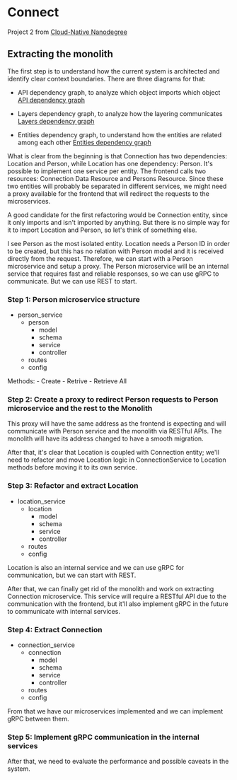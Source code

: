 # Connect

Project 2 from [Cloud-Native Nanodegree](https://www.udacity.com/courses/cloud-native-application-architecture-nanodegree--nd064)

## Extracting the monolith

The first step is to understand how the current system is architected and identify clear context boundaries. There are three diagrams for that:

- API dependency graph, to analyze which object imports which object
[API dependency graph](./docs/api_dependency_graph.png)

- Layers dependency graph, to analyze how the layering communicates
[Layers dependency graph](./docs/layers_dependency_graph.png)

- Entities dependency graph, to understand how the entities are related among each other
[Entities dependency graph](./docs/entities_dependency_graph.png)

What is clear from the beginning is that Connection has two dependencies: Location and Person, while Location has one dependency: Person. It's possible to implement one service per entity.
The frontend calls two resources: Connection Data Resource and Persons Resource. Since these two entities will probably be separated in different services, we might need a proxy available for the frontend that will redirect the requests to the microservices.

A good candidate for the first refactoring would be Connection entity, since it only imports and isn't imported by anything. But there is no simple way for it to import Location and Person, so let's think of something else.

I see Person as the most isolated entity. Location needs a Person ID in order to be created, but this has no relation with Person model and it is received directly from the request. Therefore, we can start with a Person microservice and setup a proxy. The Person microservice will be an internal service that requires fast and reliable responses, so we can use gRPC to communicate. But we can use REST to start.

### Step 1: Person microservice structure

- person_service
  - person
    - model
    - schema
    - service
    - controller
  - routes
  - config

Methods:
    - Create
    - Retrive
    - Retrieve All

### Step 2: Create a proxy to redirect Person requests to Person microservice and the rest to the Monolith

This proxy will have the same address as the frontend is expecting and will communicate with Person service and the monolith via RESTful APIs. The monolith will have its address changed to have a smooth migration.

After that, it's clear that Location is coupled with Connection entity; we'll need to refactor and move Location logic in ConnectionService to Location methods before moving it to its own service.


### Step 3: Refactor and extract Location

- location_service
  - location
    - model
    - schema
    - service
    - controller
  - routes
  - config

Location is also an internal service and we can use gRPC for communication, but we can start with REST.

After that, we can finally get rid of the monolith and work on extracting Connection microservice. This service will require a RESTful API due to the communication with the frontend, but it'll also implement gRPC in the future to communicate with internal services.

### Step 4: Extract Connection

- connection_service
  - connection
    - model
    - schema
    - service
    - controller
  - routes
  - config

From that we have our microservices implemented and we can implement gRPC between them.

### Step 5: Implement gRPC communication in the internal services

After that, we need to evaluate the performance and possible caveats in the system.